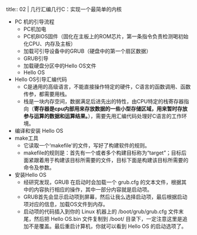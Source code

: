 title:: 02 | 几行汇编几行C：实现一个最简单的内核

- PC 机的引导流程
	- PC机加电
	- PC机BIOS固件（固化在主板上的ROM芯片，第一条指令负责检测喝初始化CPU、内存及主板）
	- 加载可引导设备中的GRUB（硬盘中的第一个扇区数据）
	- GRUB引导
	- 加载硬盘分区中的Hello OS文件
	- Hello OS
- Hello OS引导汇编代码
	- C是通用的高级语言，不能直接操作特定的硬件，C语言的函数调用、函数传参，都需要用栈。
	- 栈是一块内存空间，数据满足后进先出的特性，由CPU特定的栈寄存器指向（**寄存器是cpu内部用来存放数据的一些小型存储区域，用来暂时存放参与运算的数据和运算结果。**），需要先用汇编代码处理好C语言的工作环境。
- 编译和安装 Hello OS
- make工具
	- 它读取一个‘makefile'的文件，写好了构建软件的规则。
	- makefile的规则是：首先有一个或者多个构建目标称为“target”；目标后面紧跟着用于构建该目标所需要的文件，目标下面是构建该目标所需要的命令及参数。
- 安装Hello OS
	- 经研究发现，GRUB 在启动时会加载一个 grub.cfg 的文本文件，根据其中的内容执行相应的操作，其中一部分内容就是启动项。
	- GRUB首先会显示启动项到屏幕，然后让我么选择启动项，最后根据启动项对应的信息，加载OS文件到内存。
	- 启动项的代码插入到你的 Linux 机器上的 /boot/grub/grub.cfg 文件末尾，然后把 Hello OS.bin 文件复制到 /boot/ 目录下，一定注意这里是追加不是覆盖。最后重启计算机，你就可以看到 Hello OS 的启动选项了。